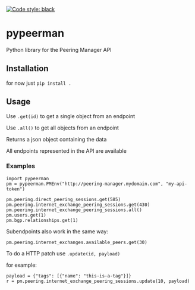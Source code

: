 [![Code style: black](https://img.shields.io/badge/code%20style-black-000000.svg)](https://github.com/psf/black)

# pypeerman
Python library for the Peering Manager API

## Installation

for now just `pip install .`

## Usage

Use `.get(id)` to get a single object from an endpoint

Use `.all()` to get all objects from an endpoint

Returns a json object containing the data

All endpoints represented in the API are available


 ### Examples

```
import pypeerman
pm = pypeerman.PMEnv("http://peering-manager.mydomain.com", "my-api-token")

pm.peering.direct_peering_sessions.get(585)
pm.peering.internet_exchange_peering_sessions.get(430)
pm.peering.internet_exchange_peering_sessions.all()
pm.users.get(1)
pm.bgp.relationships.get(1)
```

Subendpoints also work in the same way:
```
pm.peering.internet_exchanges.available_peers.get(30)
```

To do a HTTP patch use `.update(id, payload)`

for example:
```
payload = {"tags": [{"name": "this-is-a-tag"}]}
r = pm.peering.internet_exchange_peering_sessions.update(10, payload)
```